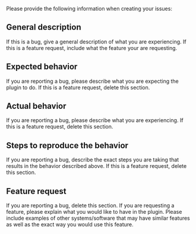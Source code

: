 Please provide the following information when creating your issues:

## General description
If this is a bug, give a general description of what you are experiencing. If this is a feature request, include what the feature your are requesting.

## Expected behavior
If you are reporting a bug, please describe what you are expecting the plugin to do. If this is a feature request, delete this section.

## Actual behavior
If you are reporting a bug, please describe what you are experiencing. If this is a feature request, delete this section.

## Steps to reproduce the behavior
If you are reporting a bug, describe the exact steps you are taking that results in the behavior described above. If this is a feature request, delete this section.

## Feature request
If you are reporting a bug, delete this section. If you are requesting a feature, please explain what you would like to have in the plugin. Please include examples of other systems/software that may have similar features as well as the exact way you would use this feature.
